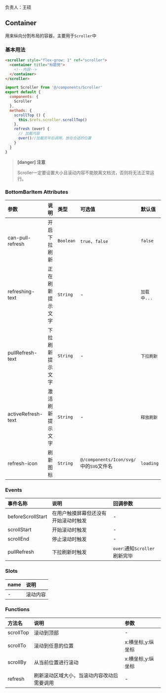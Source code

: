负责人：王硕
## Container
用来纵向分割布局的容器，主要用于`Scroller`中

### 基本用法
``` html
<scroller style="flex-grow: 1" ref="scroller">
  <container title="标题党">
    <!--内容-->
  </container>
</scroller>
```
```js
import Scroller from '@/components/Scroller'
export default {
  components: {
    Scroller
  },
  methods: {
    scrollTop () {
      this.$refs.scroller.scrollTop()
    },
    refresh (over) {
      // 加载内容
      over()//加载完毕后调用，放在合适的位置
    }
  }
}
```
> **[danger] 注意**
>
> Scroller一定要设置大小且滚动内容不能脱离文档流，否则将无法正常运行。

### BottomBarItem Attributes

|参数|说明|类型|可选值|默认值|
|:-----|:-----|:-----|:-----|:-----|
|can-pull-refresh|开启下拉刷新|`Boolean`|`true`、`false`|`false`|
|refreshing-text|正在刷新提示文字|`String`|-|`加载中...`|
|pullRefresh-text|下拉刷新提示文字|`String`|-|`下拉刷新`|
|activeRefresh-text|激活刷新提示文字|`String`|-|`释放刷新`|
|refresh-icon|刷新图标|`String`|`@/components/Icon/svg/`中的`SVG`文件名|`loading`|

### Events

|事件名称|说明|回调参数|
|:-----|:-----|:-----|
|beforeScrollStart|在用户触摸屏幕但还没有开始滚动时触发|-|
|scrollStart|开始滚动时触发|-|
|scrollEnd|停止滚动时触发|-|
|pullRefresh|下拉刷新时触发|`over`:通知`Scroller`刷新完毕|

### Slots

|name|说明|
|:-----|:-----|
|-|滚动内容|

### Functions

|方法名|说明|参数|
|:-----|:-----|:-----|
|scrollTop|滚动到顶部|-|
|scrollTo|滚动到任意的位置|x:横坐标,y:纵坐标|
|scrollBy|从当前位置进行滚动|x:横坐标,y:纵坐标|
|refresh|刷新滚动区域大小，当滚动内容改动后需要调用|-|









